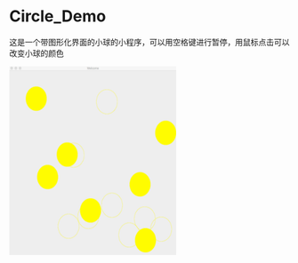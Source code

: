 # Circle_Demo

这是一个带图形化界面的小球的小程序，可以用空格键进行暂停，用鼠标点击可以改变小球的颜色

<img src="https://github.com/MappleTT/Circle_Demo/blob/master/CircleDemo/picture/circle.png" width=300px height=340px>
